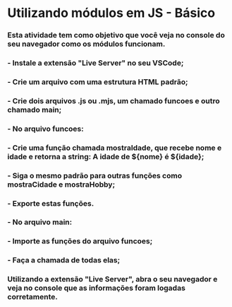 # Utilizando módulos em JS - Básico

### Esta atividade tem como objetivo que você veja no console do seu navegador como os módulos funcionam.
### - Instale a extensão "Live Server" no seu VSCode;
### - Crie um arquivo com uma estrutura HTML padrão;
### - Crie dois arquivos .js ou .mjs, um chamado funcoes e outro chamado main;
### - No arquivo funcoes:
### - Crie uma função chamada mostraIdade, que recebe nome e idade e retorna a string: A idade de ${nome} é ${idade};
### - Siga o mesmo padrão para outras funções como mostraCidade e mostraHobby;
### - Exporte estas funções.
### - No arquivo main:
### - Importe as funções do arquivo funcoes;
### - Faça a chamada de todas elas;
### Utilizando a extensão "Live Server", abra o seu navegador e veja no console que as informações foram logadas corretamente.